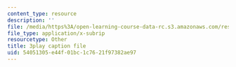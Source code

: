 ```yaml
---
content_type: resource
description: ''
file: /media/https%3A/open-learning-course-data-rc.s3.amazonaws.com/res-6-012-introduction-to-probability-spring-2018/54051305e44f01bc1c7621f97382ae97_AH5jnR3RxJU.srt
file_type: application/x-subrip
resourcetype: Other
title: 3play caption file
uid: 54051305-e44f-01bc-1c76-21f97382ae97
---
```

